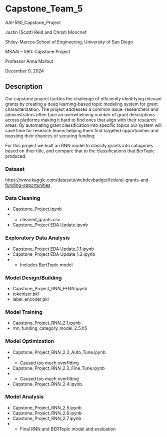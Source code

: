 # Capstone_Team_5
AAI-590_Capstone_Project

Justin (Scott) Reid and Christi Moncrief

Shiley-Marcos School of Engineering, University of San Diego

MSAAI – 590: Capstone Project

Professor Anna Marbut

December 9, 2024

## Description
Our capstone project tackles the challenge of efficiently identifying relevant grants by
creating a deep learning-based topic modeling system for grant characterization. The project
addresses a common issue: researchers and administrators often face an overwhelming number
of grant descriptions across platforms making it hard to find ones that align with their research
areas. By automating grant classification into specific topics our system will save time for
research teams helping them find targeted opportunities and boosting their chances of securing
funding.

For this project we built an RNN model to classify grants into catagories based on thier title, and compare that to the classifications that BerTopic produced.

### Dataset

https://www.kaggle.com/datasets/webdevbadger/federal-grants-and-funding-opportunities

### Data Cleaning
- Capstone_Project.ipynb
- - cleaned_grants.csv
- Capstone_Project EDA Update.ipynb

### Exploratory Data Analysis
- Capstone_Project EDA Update_1.1.ipynb
- Capstone_Project EDA Update_1.2.ipynb
- - Includes BertTopic model

### Model Design/Building
- Capstone_Project_RNN_FFNN.ipynb
- tokenizer.pkl
- label_encoder.pkl
  
### Model Training
- Capstone_Project_RNN_2.1.ipynb
- rnn_funding_category_model_2.5.h5
  
### Model Optimization
- Capstone_Project_RNN_2.2_Auto_Tune.ipynb
- - Caused too much overfitting
- Capstone_Project_RNN_2.3_Fine_Tune.ipynb
- - Caused too much overfitting
- Capstone_Project_RNN_2.4.ipynb

 ### Model Analysis
- Capstone_Project_RNN_2.5.ipynb
- Capstone_Project_RNN_2.6.ipynb
- Capstone_Project_RNN_2.7.ipynb
- - Final RNN and BERTopic model and evaluation



